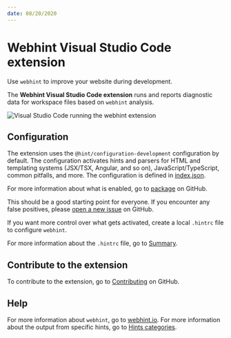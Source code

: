 ```yaml
---
date: 08/20/2020
---
```

# Webhint Visual Studio Code extension

Use `webhint` to improve your website during development.

The **Webhint Visual Studio Code extension** runs and reports diagnostic data for workspace files based on `webhint` analysis.

![Visual Studio Code running the webhint extension][ImageVisualStudioCodeRunningWebhintExtension]

## Configuration

The extension uses the `@hint/configuration-development` configuration by default.  The configuration activates hints and parsers for HTML and templating systems \(JSX/TSX, Angular, and so on\), JavaScript/TypeScript, common pitfalls, and more.  The configuration is defined in [index.json][GithubWebhintioHintPackagesConfigurationDevelopmentIndexJson].

For more information about what is enabled, go to [package][GithubWebhintioHintPackagesExtensionVscode] on GitHub.

This should be a good starting point for everyone. If you encounter any false positives, please [open a new issue][GithubWebhintioHintIssuesNewTemplate] on GitHub.

If you want more control over what gets activated, create a local `.hintrc` file to configure `webhint`.

For more information about the `.hintrc` file, go to [Summary][WebhintDocsUserGuideConfiguringWebhintSummary].

## Contribute to the extension

To contribute to the extension, go to [Contributing][GithubWebhintioHintPackagesExtensionVscodeContributing] on GitHub.

## Help

For more information about `webhint`, go to [webhint.io][WebhintMain].  For more information about the output from specific hints, go to [Hints categories][WebhintDocsUserGuideHints].

<!-- image links -->

[ImageVisualStudioCodeRunningWebhintExtension]: https://user-images.githubusercontent.com/606594/69293022-71d89d00-0bbc-11ea-96ef-f90daa4b1374.gif "Visual Studio Code running the webhint extension"

<!-- links -->

[GithubWebhintioHintIssuesNewTemplate]: https://github.com/webhintio/hint/issues/new?labels=type%3Abug&template=1-bug-report.md&title=%5BBug%5D+Bug+description "New Issue - webhintio/hint | GitHub"
[GithubWebhintioHintPackagesConfigurationDevelopmentIndexJson]: https://github.com/webhintio/hint/blob/main/packages/configuration-development/index.json "index.json - webhintio/hint | GitHub"
[GithubWebhintioHintPackagesExtensionVscodeContributing]: https://github.com/webhintio/hint/blob/main/packages/extension-vscode/CONTRIBUTING.md "Contributing - webhintio/hint | GitHub"
[GithubWebhintioHintPackagesExtensionVscode]: https://github.com/webhintio/hint/blob/main/packages/extension-vscode "Webhint Visual Studio Code extension - webhintio/hint | GitHub"

[WebhintDocsUserGuideHints]: https://webhint.io/docs/user-guide/hints "Hints categories | webhint"
[WebhintDocsUserGuideConfiguringWebhintSummary]: https://webhint.io/docs/user-guide/configuring-webhint/summary "Configuring Webhint | webhint"
[WebhintMain]: https://webhint.io "webhint"
